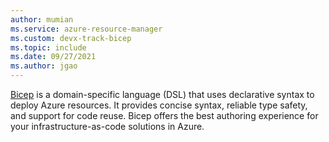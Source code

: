 ```yaml
---
author: mumian
ms.service: azure-resource-manager
ms.custom: devx-track-bicep
ms.topic: include
ms.date: 09/27/2021
ms.author: jgao
---
```


[Bicep](../articles/azure-resource-manager/bicep/overview.md) is a domain-specific language (DSL) that uses declarative syntax to deploy Azure resources. It provides concise syntax, reliable type safety, and support for code reuse. Bicep offers the best authoring experience for your infrastructure-as-code solutions in Azure.
